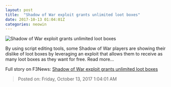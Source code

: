 ```yaml
---
layout: post
title:  "Shadow of War exploit grants unlimited loot boxes"
date: 2017-10-13 01:04:01Z
categories: neowin
---
```


![Shadow of War exploit grants unlimited loot boxes](https://cdn.neow.in/news/images/uploaded/2017/08/1503260773_screenshot_(215)_story.jpg)

By using script editing tools, some Shadow of War players are showing their dislike of loot boxes by leveraging an exploit that allows them to receive as many loot boxes as they want for free. Read more...


Full story on F3News: [Shadow of War exploit grants unlimited loot boxes](http://www.f3nws.com/n/f4cgcB)

> Posted on: Friday, October 13, 2017 1:04:01 AM
